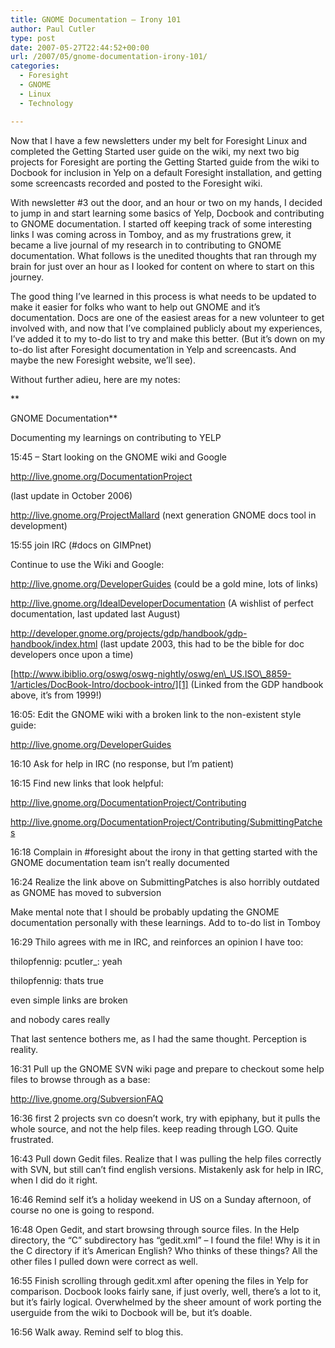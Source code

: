 ```yaml
---
title: GNOME Documentation – Irony 101
author: Paul Cutler
type: post
date: 2007-05-27T22:44:52+00:00
url: /2007/05/gnome-documentation-irony-101/
categories:
  - Foresight
  - GNOME
  - Linux
  - Technology

---
```

Now that I have a few newsletters under my belt for Foresight Linux and completed the Getting Started user guide on the wiki, my next two big projects for Foresight are porting the Getting Started guide from the wiki to Docbook for inclusion in Yelp on a default Foresight installation, and getting some screencasts recorded and posted to the Foresight wiki.

With newsletter #3 out the door, and an hour or two on my hands, I decided to jump in and start learning some basics of Yelp, Docbook and contributing to GNOME documentation. I started off keeping track of some interesting links I was coming across in Tomboy, and as my frustrations grew, it became a live journal of my research in to contributing to GNOME documentation. What follows is the unedited thoughts that ran through my brain for just over an hour as I looked for content on where to start on this journey.

The good thing I&#8217;ve learned in this process is what needs to be updated to make it easier for folks who want to help out GNOME and it&#8217;s documentation. Docs are one of the easiest areas for a new volunteer to get involved with, and now that I&#8217;ve complained publicly about my experiences, I&#8217;ve added it to my to-do list to try and make this better. (But it&#8217;s down on my to-do list after Foresight documentation in Yelp and screencasts. And maybe the new Foresight website, we&#8217;ll see).

Without further adieu, here are my notes:

**
  
GNOME Documentation**

Documenting my learnings on contributing to YELP

15:45 &#8211; Start looking on the GNOME wiki and Google

<http://live.gnome.org/DocumentationProject>

(last update in October 2006)

<http://live.gnome.org/ProjectMallard> (next generation GNOME docs tool in development)

15:55 join IRC (#docs on GIMPnet)

Continue to use the Wiki and Google:

<http://live.gnome.org/DeveloperGuides> (could be a gold mine, lots of links)

<http://live.gnome.org/IdealDeveloperDocumentation> (A wishlist of perfect documentation, last updated last August)

<http://developer.gnome.org/projects/gdp/handbook/gdp-handbook/index.html> (last update 2003, this had to be the bible for doc developers once upon a time)

[http://www.ibiblio.org/oswg/oswg-nightly/oswg/en\_US.ISO\_8859-1/articles/DocBook-Intro/docbook-intro/][1] (Linked from the GDP handbook above, it&#8217;s from 1999!)

16:05: Edit the GNOME wiki with a broken link to the non-existent style guide:

<http://live.gnome.org/DeveloperGuides>

16:10 Ask for help in IRC (no response, but I&#8217;m patient)

16:15 Find new links that look helpful:

<http://live.gnome.org/DocumentationProject/Contributing>

<http://live.gnome.org/DocumentationProject/Contributing/SubmittingPatches>

16:18 Complain in #foresight about the irony in that getting started with the GNOME documentation team isn&#8217;t really documented

16:24 Realize the link above on SubmittingPatches is also horribly outdated as GNOME has moved to subversion

Make mental note that I should be probably updating the GNOME documentation personally with these learnings. Add to to-do list in Tomboy

16:29 Thilo agrees with me in IRC, and reinforces an opinion I have too:

thilopfennig: pcutler_: yeah
  
thilopfennig: thats true
   
even simple links are broken
   
and nobody cares really

That last sentence bothers me, as I had the same thought. Perception is reality.

16:31 Pull up the GNOME SVN wiki page and prepare to checkout some help files to browse through as a base:

<http://live.gnome.org/SubversionFAQ>

16:36 first 2 projects svn co doesn&#8217;t work, try with epiphany, but it pulls the whole source, and not the help files. keep reading through LGO. Quite frustrated.

16:43 Pull down Gedit files. Realize that I was pulling the help files correctly with SVN, but still can&#8217;t find english versions. Mistakenly ask for help in IRC, when I did do it right.

16:46 Remind self it&#8217;s a holiday weekend in US on a Sunday afternoon, of course no one is going to respond.

16:48 Open Gedit, and start browsing through source files. In the Help directory, the &#8220;C&#8221; subdirectory has &#8220;gedit.xml&#8221; &#8211; I found the file! Why is it in the C directory if it&#8217;s American English? Who thinks of these things? All the other files I pulled down were correct as well.

16:55 Finish scrolling through gedit.xml after opening the files in Yelp for comparison. Docbook looks fairly sane, if just overly, well, there&#8217;s a lot to it, but it&#8217;s fairly logical. Overwhelmed by the sheer amount of work porting the userguide from the wiki to Docbook will be, but it&#8217;s doable.

16:56 Walk away. Remind self to blog this.

 [1]: http://www.ibiblio.org/oswg/oswg-nightly/oswg/en_US.ISO_8859-1/articles/DocBook-Intro/docbook-intro/
